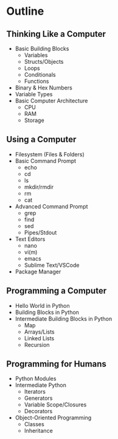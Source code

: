 # Outline

## Thinking Like a Computer

- Basic Building Blocks
    - Variables
    - Structs/Objects
    - Loops
    - Conditionals
    - Functions
- Binary & Hex Numbers
- Variable Types
- Basic Computer Architecture
    - CPU
    - RAM
    - Storage

## Using a Computer

- Filesystem (Files & Folders)
- Basic Command Prompt
    - echo
    - cd
    - ls
    - mkdir/rmdir
    - rm
    - cat
- Advanced Command Prompt
    - grep
    - find
    - sed
    - Pipes/Stdout
- Text Editors
    - nano
    - vi(m)
    - emacs
    - Sublime Text/VSCode
- Package Manager

## Programming a Computer

- Hello World in Python
- Building Blocks in Python
- Intermediate Building Blocks in Python
    - Map
    - Arrays/Lists
    - Linked Lists
    - Recursion

## Programming for Humans

- Python Modules
- Intermediate Python
    - Iterators
    - Generators
    - Variable Scope/Closures
    - Decorators
- Object-Oriented Programming
    - Classes
    - Inheritance
